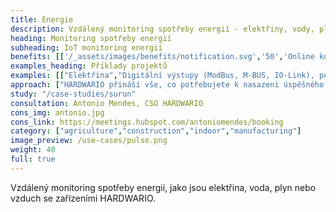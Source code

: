 ```yaml
---
title: Energie
description: Vzdálený monitoring spotřeby energií - elektřiny, vody, plynu nebo stlačeného vzduchu se zařízeními HARDWARIO.
heading: Monitoring spotřeby energií
subheading: IoT monitoring energií
benefits: [['/_assets/images/benefits/notification.svg','50','Online kontrola spotřeby','Získáte online informace o aktuální i dlouhodobé spotřebě, najdete nestandardní situace.'],['/_assets/images/benefits/devices.svg','100','Optimalizace spotřeby','Na základě získanách dat můžete spotřebu energií optimalizovat a snížit tak energetické náklady'],['/_assets/images/benefits/simple.svg','50','Zefektivnění operativy','Automatickým odečtem energií ušetříte náklady vynaložené za ruční sběr dat.']]
examples_heading: Příklady projektů
examples: [["Elektřina","Digitální výstupy (ModBus, M-BUS, IO-Link), pulsní měření, proudové senzory"],["Plyn","Pulsní měření, digitální výstupy (ModBus, IO-Link)"],["Voda","Pulsní měření, digitální výstupy (ModBus, IO-Link)"],["Vzduch","Pulsní měření, digitální výstupy (ModBus, IO-Link)"]]
approach: ["HARDWARIO přináší vše, co potřebujete k nasazení úspěšného projektu IoT monitoringu energií - od zařízení po cloudové prostředí a API.","Naše nabídka produktů a služeb zahrnuje IoT zařízení a senzory, jednoduše připojitelné odkukoliv k internetu prostřednictvím LPWAN sítí, konektivitu, cloudové prostředí pro správu zařízení a&nbsp;API pro integraci s dalšími systémy."]
study: "/case-studies/surun"
consultation: Antonio Mendes, CSO HARDWARIO
cons_img: antonio.jpg
cons_link: https://meetings.hubspot.com/antoniomendes/booking
category: ["agriculture","construction","indoor","manufacturing"]
image_preview: /use-cases/pulse.png
weight: 40
full: true
---
```


Vzdálený monitoring spotřeby energií, jako jsou elektřina, voda, plyn nebo vzduch se zařízeními HARDWARIO.
